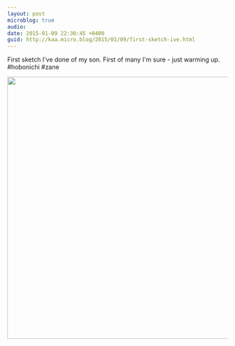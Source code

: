 ```yaml
---
layout: post
microblog: true
audio: 
date: 2015-01-09 22:30:45 +0400
guid: http://kaa.micro.blog/2015/01/09/first-sketch-ive.html
---
```

First sketch I've done of my son. First of many I'm sure - just warming up. #hobonichi #zane

<img src="http://www.kaa.bz/uploads/2018/0ffe082433.jpg" width="600" height="600" />
